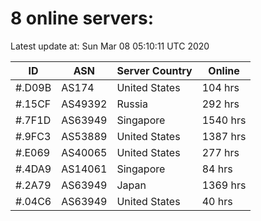 # 8 online servers:

Latest update at: Sun Mar 08 05:10:11 UTC 2020

| ID | ASN | Server Country | Online |
| -- | --- | -------------- | ------ |
| #.D09B | AS174 | United States | 104 hrs |
| #.15CF | AS49392 | Russia | 292 hrs |
| #.7F1D | AS63949 | Singapore | 1540 hrs |
| #.9FC3 | AS53889 | United States | 1387 hrs |
| #.E069 | AS40065 | United States | 277 hrs |
| #.4DA9 | AS14061 | Singapore | 84 hrs |
| #.2A79 | AS63949 | Japan | 1369 hrs |
| #.04C6 | AS63949 | United States | 40 hrs |


